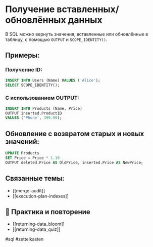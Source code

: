 # Получение вставленных/обновлённых данных

В SQL можно вернуть значения, вставленные или обновлённые в таблицу, с помощью `OUTPUT` и `SCOPE_IDENTITY()`.

## Примеры:

### Получение ID:
```sql
INSERT INTO Users (Name) VALUES ('Alice');
SELECT SCOPE_IDENTITY();
```

### С использованием OUTPUT:
```sql
INSERT INTO Products (Name, Price)
OUTPUT inserted.ProductID
VALUES ('Phone', 399.99);
```

## Обновление с возвратом старых и новых значений:
```sql
UPDATE Products
SET Price = Price * 1.10
OUTPUT deleted.Price AS OldPrice, inserted.Price AS NewPrice;
```

## Связанные темы:
- [[merge-audit]]
- [[execution-plan-indexes]]

## 🔁 Практика и повторение
- [[returning-data_bloom]]
- [[returning-data_quiz]]

#sql #zettelkasten